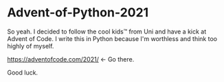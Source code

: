 Advent-of-Python-2021
=====================

So yeah. I decided to follow the cool kids™ from Uni and have a kick at Advent of Code. I write this in Python because I'm worthless and think too highly of myself.

https://adventofcode.com/2021/ <- Go there.

Good luck.
